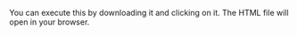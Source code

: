 You can execute this by downloading it and clicking on it. The HTML file will open in your browser.
